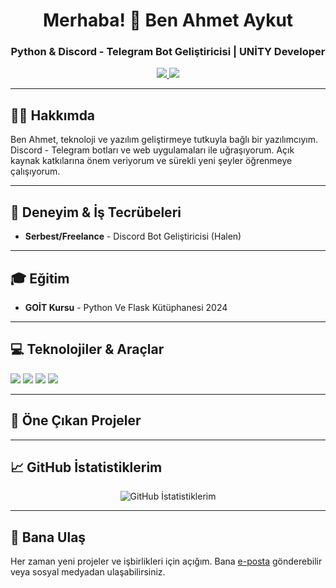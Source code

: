 <h1 align="center">Merhaba! 👋 Ben Ahmet Aykut</h1>
<h3 align="center">Python & Discord - Telegram Bot Geliştiricisi | UNİTY Developer</h3>

<p align="center">
  <a href="mailto:ahmtayk09@gmail.com" target="_blank">
    <img src="https://img.shields.io/badge/Email-D14836?style=for-the-badge&logo=gmail&logoColor=white"/>
  </a>
  <a href="https://www.instagram.com/ target="_blank">
    <img src="https://img.shields.io/badge/Instagram-E4405F?style=for-the-badge&logo=instagram&logoColor=white"/>
  </a>
</p>

---

<h2>👨‍💻 Hakkımda</h2>
<p>Ben Ahmet, teknoloji ve yazılım geliştirmeye tutkuyla bağlı bir yazılımcıyım. Discord - Telegram botları ve web uygulamaları ile uğraşıyorum. Açık kaynak katkılarına önem veriyorum ve sürekli yeni şeyler öğrenmeye çalışıyorum.</p>

---

<h2>💼 Deneyim & İş Tecrübeleri</h2>
<ul>
  <li><b>Serbest/Freelance</b> - Discord Bot Geliştiricisi (Halen)</li>
</ul>

---

<h2>🎓 Eğitim</h2>
<ul>
  <li><b>GOİT Kursu</b> -  Python Ve Flask Kütüphanesi 2024</li>
</ul>

---

<h2>💻 Teknolojiler & Araçlar</h2>
<p>
  <img src="https://img.shields.io/badge/Python-3776AB?style=for-the-badge&logo=python&logoColor=white"/>
  <img src="https://img.shields.io/badge/HTML5-E34F26?style=for-the-badge&logo=html5&logoColor=white"/>
  <img src="https://img.shields.io/badge/CSS3-1572B6?style=for-the-badge&logo=css3&logoColor=white"/>
  <img src="https://img.shields.io/badge/Flask-000000?style=for-the-badge&logo=flask&logoColor=white"/>
</p>

---

<h2>🚀 Öne Çıkan Projeler</h2>
<ul>
</ul>

---

<h2>📈 GitHub İstatistiklerim</h2>
<p align="center">
  <img src="https://github-readme-stats.vercel.app/api?username=ahmtayk09&show_icons=true&theme=radical" alt="GitHub İstatistiklerim"/>
</p>

---

<h2>💬 Bana Ulaş</h2>
<p>Her zaman yeni projeler ve işbirlikleri için açığım. Bana <a href="mailto:email@example.com">e-posta</a> gönderebilir veya sosyal medyadan ulaşabilirsiniz.</p>
